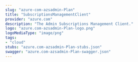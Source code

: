 ```yaml
---
slug: "azure-com-azsadmin-Plan"
title: "SubscriptionsManagementClient"
provider: "azure.com"
description: "The Admin Subscriptions Management Client."
logo: "azure.com-azsadmin-Plan-logo.png"
logoMediaType: "image/png"
tags:
- "cloud"
stubs: "azure.com-azsadmin-Plan-stubs.json"
swagger: "azure.com-azsadmin-Plan-swagger.json"
---
```

